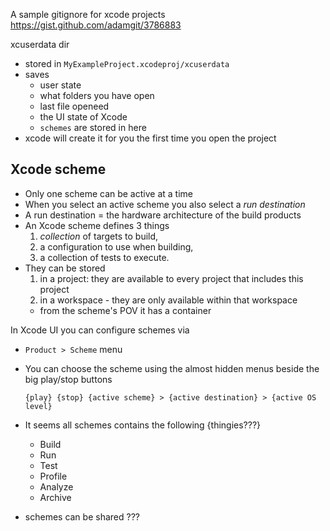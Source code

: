 

A sample gitignore for xcode projects
https://gist.github.com/adamgit/3786883


xcuserdata dir

* stored in `MyExampleProject.xcodeproj/xcuserdata`
* saves
  * user state
  * what folders you have open
  * last file openeed
  * the UI state of Xcode
  * `schemes` are stored in here
* xcode will create it for you the first time you open the project

## Xcode scheme

* Only one scheme can be active at a time
* When you select an active scheme you also select a _run destination_
* A run destination = the hardware architecture of the build products
* An Xcode scheme defines 3 things
    1. _collection_ of targets to build,
    2. a configuration to use when building,
    3. a collection of tests to execute.
* They can be stored
    1. in a project: they are available to every project that includes this project
    2. in a workspace - they are only available within that workspace
    * from the scheme's POV it has a container

In Xcode UI you can configure schemes via

* `Product > Scheme` menu
* You can choose the scheme using the almost hidden menus beside the big play/stop
  buttons
    ```
    {play} {stop} {active scheme} > {active destination} > {active OS level}
    ```
* It seems all schemes contains the following {thingies???}
    * Build
    * Run
    * Test
    * Profile
    * Analyze
    * Archive

* schemes can be shared ???
